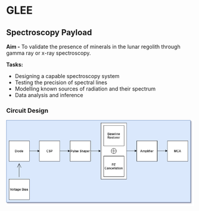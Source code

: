 # GLEE
## Spectroscopy Payload
**Aim -** To validate the presence of minerals in the lunar regolith through gamma ray or x-ray spectroscopy.

**Tasks:**
- Designing a capable spectroscopy system
- Testing the precision of spectral lines
- Modelling known sources of radiation and their spectrum
- Data analysis and inference
### Circuit Design
![image](./Overall_Circuit.png)



